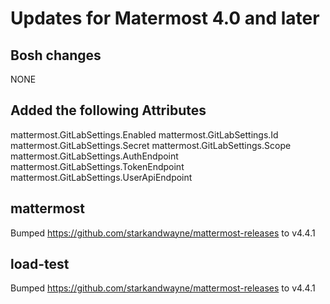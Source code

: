 # Updates for Matermost 4.0 and later

## Bosh changes

NONE

## Added the following Attributes

mattermost.GitLabSettings.Enabled
mattermost.GitLabSettings.Id
mattermost.GitLabSettings.Secret
mattermost.GitLabSettings.Scope
mattermost.GitLabSettings.AuthEndpoint
mattermost.GitLabSettings.TokenEndpoint
mattermost.GitLabSettings.UserApiEndpoint

## mattermost
Bumped https://github.com/starkandwayne/mattermost-releases to v4.4.1

## load-test
Bumped https://github.com/starkandwayne/mattermost-releases to v4.4.1
